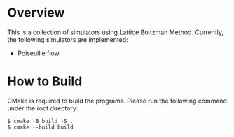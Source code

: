 # Overview

This is a collection of simulators using Lattice Boltzman Method. Currently, the following simulators are implemented:

- Poiseuille flow

# How to Build

CMake is required to build the programs. Please run the following command under the root directory:

```terminal
$ cmake -B build -S .
$ cmake --build build
```